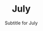 ---
title: July
subtitle: Subtitle for July
image: assets/img/portfolio/01-full.jpg
alt: "July events"

caption:
  title: "July"
  subtitle: "Events in July"
  thumbnail: assets/img/portfolio/01-thumbnail.jpg

days:
  - date: "July 1"
    title: "Rioting erupted in Ulaanbaatar, Mongolia, over allegations of fraud surrounding the recent legislative election."
    thumbnail: "assets/img/history/july-1.jpg"
    years:
      2008:
        events:
          - title: "Rioting erupted in Ulaanbaatar, Mongolia, over allegations of fraud surrounding the recent legislative election."
            description: "
On 1 July 2008, a riot broke out in Ulaanbaatar, the Mongolian capital city. The riot was sparked by allegations of fraud surrounding the 2008 legislative election which occurred three days earlier. While initially a peaceful protest, the riot resulted in Mongolia's first state of emergency which lasted four days, and a military presence was brought into the city to quell the riot. Five people were killed by the police, and the headquarters of the Mongolian People's Revolutionary Party was set on fire. Additional suggested causes for the riot include a change to the electoral system which was not well understood, and an increased division between Mongolia's rich and poor population."
            type: "Culture"
  - date: "July 3"
    title: "General Abdel Fattah el-Sisi led a coalition to depose President Mohamed Morsi in a coup d'état in Cairo, suspending the Egyptian Constitution of 2012."
    thumbnail: "assets/img/history/july-3.jpg"
    years:
      2013:
        events:
          - title: "General Abdel Fattah el-Sisi led a coalition to depose President Mohamed Morsi in a coup d'état in Cairo, suspending the Egyptian Constitution of 2012."
            description: "Abdel Fattah Saeed Hussein Khalil El-Sisi is an Egyptian politician and retired military officer who has been serving as the sixth and current president of Egypt since 2014."
            type: "Culture"
  - date: "July 5"
    title: "The Shard (pictured) in London was inaugurated as the tallest building in Europe, with a height of 310 m (1,020 ft), but was surpassed by Moscow's Mercury City Tower four months later."
    thumbnail: "assets/img/history/july-5.jpg"
    years:
      2012:
        events:
          - title: "The Shard (pictured) in London was inaugurated as the tallest building in Europe, with a height of 310 m (1,020 ft), but was surpassed by Moscow's Mercury City Tower four months later."
            description: "The Shard, also referred to as the Shard London Bridge and formerly London Bridge Tower, is a 72-storey mixed-use development supertall pyramid-shaped skyscraper, designed by the Italian architect Renzo Piano, in Southwark, London, that forms part of The Shard Quarter development. Standing 309.6 metres high, The Shard is the tallest building in the United Kingdom, the seventh-tallest building in Europe, and the second-tallest outside Russia behind the Varso Tower in Warsaw, which beats the Shard by less than half a metre. The Shard replaced Southwark Towers, a 24-storey office block built on the site in 1975."
            type: "Culture"
  - date: "July 7"
    title: "A U.S. Army Reserve veteran ambushed and shot at police officers in Dallas, Texas, killing five of them and injuring nine others, before being killed by a bomb attached to a police robot."
    thumbnail: "assets/img/history/july-7.jpg"
    years:
      2016:
        events:
          - title: "A U.S. Army Reserve veteran ambushed and shot at police officers in Dallas, Texas, killing five of them and injuring nine others, before being killed by a bomb attached to a police robot."
            description: "The United States Army Reserve (USAR) is a reserve force of the United States Army. Together, the Army Reserve and the Army National Guard constitute the Army element of the reserve components of the United States Armed Forces."
            type: "Culture"
  - date: "July 9"
    title: "Under the belief that Israel and the United States were planning to attack its nuclear program, Iran conducted the Great Prophet III missile test and war games exercise."
    thumbnail: "assets/img/history/july-9.jpg"
    years:
      2008:
        events:
          - title: "Under the belief that Israel and the United States were planning to attack its nuclear program, Iran conducted the Great Prophet III missile test and war games exercise."
            description: "Iran has research sites, two uranium mines, a research reactor, and uranium processing facilities that include three known uranium enrichment plants."
            type: "Culture"
  - date: "July 11"
    title: "An explosion at the Evangelos Florakis Naval Base killed 13 people, including the head of the Cyprus Navy."
    thumbnail: "assets/img/history/july-11.jpg"
    years:
      2011:
        events:
          - title: "An explosion at the Evangelos Florakis Naval Base killed 13 people, including the head of the Cyprus Navy."
            description: "On 11 July 2011, at Evangelos Florakis Naval Base, situated at Mari, Larnaca in Cyprus, a large amount of ammunition and military explosives self-detonated, killing 13 people, including the Commander of the Cyprus Navy, Andreas Ioannides, the base commander, Lambros Lambrou, and six firefighters. A further 62 people were injured. The explosion was the worst peacetime military accident ever recorded in Cyprus, with a yield of approximately 481 tons TNT equivalent, as determined by the official investigation into the accident. It was the largest artificial non-nuclear explosion of the 21st century until the 2020 Beirut explosions."
            type: "Culture"
  - date: "July 13"
    title: "After a five day search, the body of American actress and singer Naya Rivera was recovered from Lake Piru, confirming her death."
    thumbnail: "assets/img/history/july-13.jpg"
    years:
      2020:
        events:
          - title: "After a five day search, the body of American actress and singer Naya Rivera was recovered from Lake Piru, confirming her death."
            description: "Naya Marie Rivera was an American actress, singer, and model. Recognized for her work on the popular musical comedy-drama series Glee, in which she starred from 2009 to 2015, she received various awards, including a Screen Actors Guild Award and nominations for two Grammy Awards."
            type: "Culture"
  - date: "July 15"
    title: "The Peace at Home Council, a faction of the Turkish Armed Forces, staged a coup d'état attempt against the government and President Recep Tayyip Erdoğan."
    thumbnail: "assets/img/history/july-15.jpg"
    years:
      2016:
        events:
          - title: "The Peace at Home Council, a faction of the Turkish Armed Forces, staged a coup d'état attempt against the government and President Recep Tayyip Erdoğan."
            description: "The Council for Peace at Home, alternatively called the Peace Council, claimed to be an executive body that led a coup attempt in Turkey starting on 15 July 2016 and ended on July 16, 2016. The name was made public in a statement read on air during the July 15, 2016 temporary takeover by soldiers of the headquarters of Turkish state broadcaster TRT. The group was supposedly formed within the Turkish Armed Forces clandestinely. It was declared to be the governing council of Turkey during the coup attempt. The existence of council was firstly announced by Tijen Karaş, a news anchor at the state-owned TRT news channel, allegedly at gunpoint."
            type: "Culture"
  - date: "July 17"
    title: "Malaysia Airlines Flight 17 was shot down over eastern Ukraine, killing all 298 people on board."
    thumbnail: "assets/img/history/july-17.jpg"
    years:
      2014:
        events:
          - title: "Malaysia Airlines Flight 17 was shot down over eastern Ukraine, killing all 298 people on board."
            description: "Malaysia Airlines Flight 17 (MH17/MAS17) was a scheduled passenger flight from Amsterdam to Kuala Lumpur that was shot down by Russian-backed forces with a Buk 9M38 surface-to-air missile on 17 July 2014, while flying over eastern Ukraine. All 283 passengers and 15 crew were killed. Contact with the aircraft, a Boeing 777-200ER, was lost when it was about 50 kilometres from the Ukraine–Russia border, and wreckage from the aircraft landed near Hrabove in Donetsk Oblast, Ukraine, 40 km from the border. The shoot-down occurred during the war in Donbas over territory controlled by Russian separatist forces."
            type: "Culture"
  - date: "July 19"
    title: "Gunmen ambushed an Egyptian military checkpoint in the Libyan Desert near Farafra, killing 22 soldiers."
    thumbnail: "assets/img/history/july-19.jpg"
    years:
      2014:
        events:
          - title: "Gunmen ambushed an Egyptian military checkpoint in the Libyan Desert near Farafra, killing 22 soldiers."
            description: "The 2014 Farafra ambush occurred on 19 July 2014 when unidentified gunmen ambushed a desert checkpoint in the Farafra Oasis Road in Egypt's New Valley Governorate. Twenty-two border guards were killed in the attack, which was one of the biggest since the July 2013 ouster of Egyptian president Mohamed Morsi and the second at the same checkpoint in less than three months."
            type: "Culture"
  - date: "July 21"
    title: "People returning from anti-extradition bill protests were attacked (pictured) by suspected triad members in Yuen Long, Hong Kong, leaving 45 people injured."
    thumbnail: "assets/img/history/july-21.jpg"
    years:
      2019:
        events:
          - title: "People returning from anti-extradition bill protests were attacked (pictured) by suspected triad members in Yuen Long, Hong Kong, leaving 45 people injured."
            description: "The 2019–2020 Hong Kong protests were a series of demonstrations against the Hong Kong government's introduction of a bill to amend the Fugitive Offenders Ordinance in regard to extradition. It was the largest series of demonstrations in the history of Hong Kong."
            type: "Culture"
  - date: "July 23"
    title: "Megawati Sukarnoputri (pictured) became the first female president of Indonesia after her predecessor Abdurrahman Wahid was removed from office."
    thumbnail: "assets/img/history/july-23.jpg"
    years:
      2001:
        events:
          - title: "Megawati Sukarnoputri (pictured) became the first female president of Indonesia after her predecessor Abdurrahman Wahid was removed from office."
            description: "Diah Permata Megawati Setiawati Sukarnoputri is an Indonesian politician who served as the fifth president of Indonesia from 2001 to 2004 and the eighth vice president under President Abdurrahman Wahid from 1999 to 2001. She is Indonesia's first and only female president to date in a Muslim-majority country. She is also head of a party called Indonesian Democratic Party of Struggle that lost during the 2024 Indonesian local elections."
            type: "Culture"
  - date: "July 25"
    title: "WikiLeaks published 75,000 classified documents about the War in Afghanistan in one of the largest leaks in U.S. military history."
    thumbnail: "assets/img/history/july-25.jpg"
    years:
      2010:
        events:
          - title: "WikiLeaks published 75,000 classified documents about the War in Afghanistan in one of the largest leaks in U.S. military history."
            description: "WikiLeaks is a non-profit media organisation and publisher of leaked documents. It is funded by donations and media partnerships. It has published classified documents and other media provided by anonymous sources. It was founded in 2006 by Julian Assange. Kristinn Hrafnsson is its editor-in-chief. Its website states that it has released more than ten million documents and associated analyses. WikiLeaks' most recent publication of original documents was in 2019 and its most recent publication was in 2021. From November 2022, numerous documents on the organisation's website became inaccessible. In 2023, Assange said that WikiLeaks is no longer able to publish due to his imprisonment and the effect that US government surveillance and WikiLeaks' funding restrictions were having on potential whistleblowers."
            type: "Culture"
  - date: "July 27"
    title: "The last nine Aston Martin DB9 units rolled off the production line, marking the end of a twelve-year manufacturing period."
    thumbnail: "assets/img/history/july-27.jpg"
    years:
      2016:
        events:
          - title: "The last nine Aston Martin DB9 units rolled off the production line, marking the end of a twelve-year manufacturing period."
            description: "The Aston Martin DB9 is a two-door grand touring car. It was produced in Gaydon, Warwickshire, by the British carmaker Aston Martin between 2004 and 2016 as both a coupé and a convertible, the latter known as the 'Volante'."
            type: "Culture"
  - date: "July 29"
    title: "An estimated worldwide television audience of 750 million watched the wedding of Prince Charles and Lady Diana Spencer at St Paul's Cathedral in London."
    thumbnail: "assets/img/history/july-29.jpg"
    years:
      1981:
        events:
          - title: "An estimated worldwide television audience of 750 million watched the wedding of Prince Charles and Lady Diana Spencer at St Paul's Cathedral in London."
            description: "The wedding of Prince Charles and Lady Diana Spencer took place on Wednesday, 29 July 1981, at St Paul's Cathedral in London, United Kingdom. The groom was the heir apparent to the British throne, and the bride was a member of the Spencer family."
            type: "Culture"
  - date: "July 31"
    title: "Gas explosions in Kaohsiung, Taiwan, killed 32 people and injured 321 others."
    thumbnail: "assets/img/history/july-31.jpg"
    years:
      2014:
        events:
          - title: "Gas explosions in Kaohsiung, Taiwan, killed 32 people and injured 321 others."
            description: "On 31 July 2014, a series of gas explosions occurred in the Cianjhen and Lingya districts of Kaohsiung, Taiwan, following reports of gas leaks earlier that night. Thirty-two people were killed and 321 people were injured."
            type: "Culture"

---